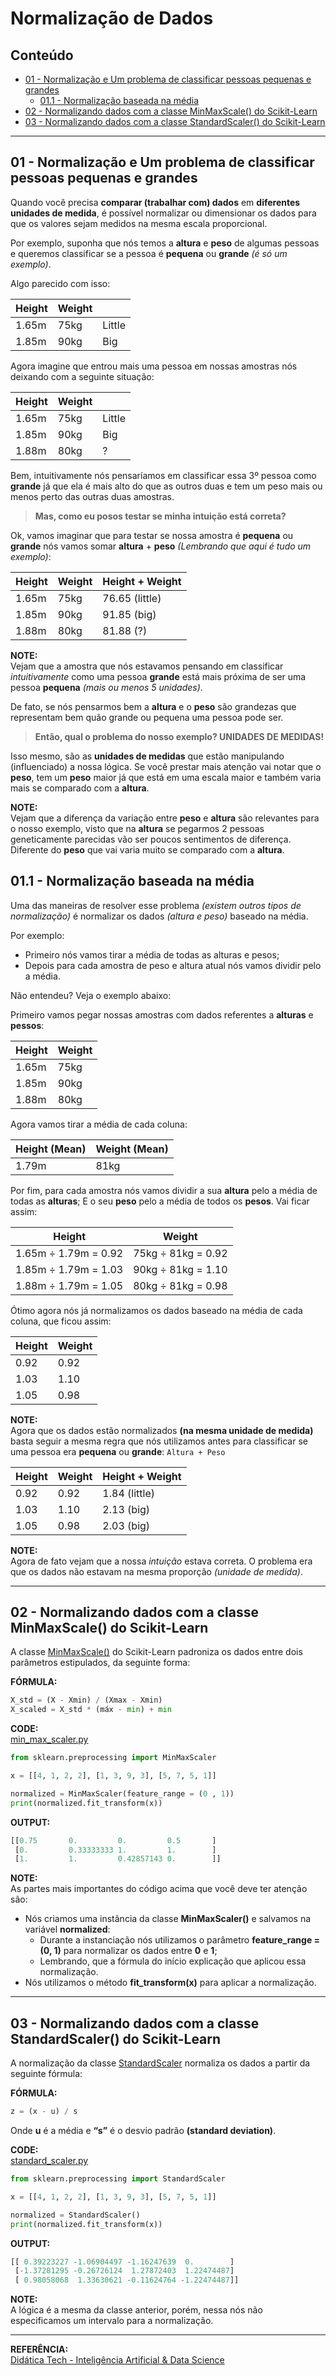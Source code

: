 # Normalização de Dados

## Conteúdo

 - [01 - Normalização e Um problema de classificar pessoas pequenas e grandes](#01)
   - [01.1 - Normalização baseada na média](#01-1)
 - [02 - Normalizando dados com a classe MinMaxScale() do Scikit-Learn](#02)
 - [03 - Normalizando dados com a classe StandardScaler() do Scikit-Learn](#03)

---

<div id='01'></div>

## 01 - Normalização e Um problema de classificar pessoas pequenas e grandes

Quando você precisa **comparar (trabalhar com) dados** em **diferentes unidades de medida**, é possível normalizar ou dimensionar os dados para que os valores sejam medidos na mesma escala proporcional.

Por exemplo, suponha que nós temos a **altura** e **peso** de algumas pessoas e queremos classificar se a pessoa é **pequena** ou **grande** *(é só um exemplo)*.

Algo parecido com isso:

| Height   | Weight      |        |
|----------|-------------|--------|
| 1.65m    | 75kg        | Little |
| 1.85m    | 90kg        | Big    |

Agora imagine que entrou mais uma pessoa em nossas amostras nós deixando com a seguinte situação:

| Height   | Weight      |        |
|----------|-------------|--------|
| 1.65m    | 75kg        | Little |
| 1.85m    | 90kg        | Big    |
| 1.88m    | 80kg        |  ?     |

Bem, intuitivamente nós pensaríamos em classificar essa 3º pessoa como **grande** já que ela é mais alto do que as outros duas e tem um peso mais ou menos perto das outras duas amostras.

> **Mas, como eu posos testar se minha intuição está correta?**

Ok, vamos imaginar que para testar se nossa amostra é **pequena** ou **grande** nós vamos somar **altura** + **peso** *(Lembrando que aqui é tudo um exemplo)*:

| Height   | Weight      | Height + Weight |
|----------|-------------|-----------------|
| 1.65m    | 75kg        | 76.65 (little)  |
| 1.85m    | 90kg        | 91.85 (big)     |
| 1.88m    | 80kg        | 81.88 (?)       |

**NOTE:**  
Vejam que a amostra que nós estavamos pensando em classificar *intuitivamente* como uma pessoa **grande** está mais próxima de ser uma pessoa **pequena** *(mais ou menos 5 unidades)*.

De fato, se nós pensarmos bem a **altura** e o **peso** são grandezas que representam bem quão grande ou pequena uma pessoa pode ser.

> **Então, qual o problema do nosso exemplo? UNIDADES DE MEDIDAS!**

Isso mesmo, são as **unidades de medidas** que estão manipulando (influenciado) a nossa lógica. Se você prestar mais atenção vai notar que o **peso**, tem um **peso** maior já que está em uma escala maior e também varia mais se comparado com a **altura**.

**NOTE:**  
Vejam que a diferença da variação entre **peso** e **altura** são relevantes para o nosso exemplo, visto que na **altura** se pegarmos 2 pessoas geneticamente parecidas vão ser poucos sentimentos de diferença. Diferente do **peso** que vai varia muito se comparado com a **altura**.

<div id="01-1"></div>

## 01.1 - Normalização baseada na média

Uma das maneiras de resolver esse problema *(existem outros tipos de normalização)* é normalizar os dados *(altura e peso)* baseado na média.

Por exemplo:

 - Primeiro nós vamos tirar a média de todas as alturas e pesos;
 - Depois para cada amostra de peso e altura atual nós vamos dividir pelo a média.

Não entendeu? Veja o exemplo abaixo:

Primeiro vamos pegar nossas amostras com dados referentes a **alturas** e **pessos**:

| Height          | Weight             |
|-----------------|--------------------|
| 1.65m           | 75kg               |
| 1.85m           | 90kg               |
| 1.88m           | 80kg               |

Agora vamos tirar a média de cada coluna:

| Height (Mean)   | Weight (Mean)      |
|-----------------|--------------------|
| 1.79m           | 81kg               |

Por fim, para cada amostra nós vamos dividir a sua **altura** pelo a média de todas as **alturas**; E o seu **peso** pelo a média de todos os **pesos**. Vai ficar assim:

| Height               | Weight             |
|----------------------|--------------------|
| 1.65m ÷ 1.79m = 0.92 | 75kg ÷ 81kg = 0.92 |
| 1.85m ÷ 1.79m = 1.03 | 90kg ÷ 81kg = 1.10 |
| 1.88m ÷ 1.79m = 1.05 | 80kg ÷ 81kg = 0.98 |

Ótimo agora nós já normalizamos os dados baseado na média de cada coluna, que ficou assim:

| Height | Weight |
|--------|--------|
| 0.92   | 0.92   |
| 1.03   | 1.10   |
| 1.05   | 0.98   |

**NOTE:**  
Agora que os dados estão normalizados **(na mesma unidade de medida)** basta seguir a mesma regra que nós utilizamos antes para classificar se uma pessoa era **pequena** ou **grande**: `Altura + Peso`

| Height | Weight | Height + Weight |
|--------|--------|-----------------|
| 0.92   | 0.92   | 1.84 (little)   |
| 1.03   | 1.10   | 2.13 (big)      |
| 1.05   | 0.98   | 2.03 (big)      |

**NOTE:**  
Agora de fato vejam que a nossa *intuição* estava correta. O problema era que os dados não estavam na mesma proporção *(unidade de medida)*.

---

<div id="02"></div>

## 02 - Normalizando dados com a classe MinMaxScale() do Scikit-Learn

A classe [MinMaxScale()](https://scikit-learn.org/stable/modules/generated/sklearn.preprocessing.MinMaxScaler.html) do Scikit-Learn padroniza os dados entre dois parâmetros estipulados, da seguinte forma:

**FÓRMULA:**  
```python
X_std = (X - Xmin) / (Xmax - Xmin)
X_scaled = X_std * (máx - min) + min
```

**CODE:**  
[min_max_scaler.py](src/min_max_scaler.py)
```python
from sklearn.preprocessing import MinMaxScaler

x = [[4, 1, 2, 2], [1, 3, 9, 3], [5, 7, 5, 1]]

normalized = MinMaxScaler(feature_range = (0 , 1))
print(normalized.fit_transform(x))
```

**OUTPUT:**  
```python
[[0.75       0.         0.         0.5       ]
 [0.         0.33333333 1.         1.        ]
 [1.         1.         0.42857143 0.        ]]
```

**NOTE:**  
As partes mais importantes do código acima que você deve ter atenção são:

 - Nós criamos uma instância da classe **MinMaxScaler()** e salvamos na variável **normalized**:
   - Durante a instanciação nós utilizamos o parâmetro **feature_range = (0, 1)** para normalizar os dados entre **0** e **1**;
   - Lembrando, que a fórmula do início explicação que aplicou essa normalização.
 - Nós utilizamos o método **fit_transform(x)** para aplicar a normalização.

---

<div id="03"></div>

## 03 - Normalizando dados com a classe StandardScaler() do Scikit-Learn

A normalização da classe [StandardScaler](https://scikit-learn.org/stable/modules/generated/sklearn.preprocessing.StandardScaler.html) normaliza os dados a partir da seguinte fórmula:

**FÓRMULA:**  
```python
z = (x - u) / s
```

Onde **u** é a média e **“s”** é o desvio padrão **(standard deviation)**.

**CODE:**  
[standard_scaler.py](src/standard_scaler.py)
```python
from sklearn.preprocessing import StandardScaler

x = [[4, 1, 2, 2], [1, 3, 9, 3], [5, 7, 5, 1]]

normalized = StandardScaler()
print(normalized.fit_transform(x))
```

**OUTPUT:**  
```python
[[ 0.39223227 -1.06904497 -1.16247639  0.        ]
 [-1.37281295 -0.26726124  1.27872403  1.22474487]
 [ 0.98058068  1.33630621 -0.11624764 -1.22474487]]
```

**NOTE:**  
A lógica é a mesma da classe anterior, porém, nessa nós não especificamos um intervalo para a normalização.

---

**REFERÊNCIA:**  
[Didática Tech - Inteligência Artificial & Data Science](https://didatica.tech) 
